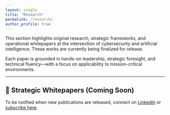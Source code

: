 ```yaml
---
layout: single
title: "Research"
permalink: /research/
author_profile: true
---
```



This section highlights original research, strategic frameworks, and operational whitepapers at the intersection of cybersecurity and artificial intelligence. These works are currently being finalized for release.

Each paper is grounded in hands-on leadership, strategic foresight, and technical fluency—with a focus on applicability to mission-critical environments.

---

## 🧠 Strategic Whitepapers (Coming Soon)

<!--
### 📘 Generative AI in the Cyber Kill Chain  
*A strategic framework for understanding and mitigating GenAI-driven threats to enterprise and critical infrastructure.*  
*— Available soon*

---

### 📘 XAI in Cyber Threat Intelligence  
*Explores the role of explainability, decision trust, and transparency in next-generation threat intel pipelines.*  
*— Available soon*

---

### 📘 From Zero to One: Building AI-Augmented SOC Capabilities  
*Outlines a phased blueprint and implementation path for modernizing SOCs with AI-driven intelligence.*  
*— Available soon*

---
-->
To be notified when new publications are released, connect on [LinkedIn](https://linkedin.com/in/cnott) or [subscribe here](mailto:cn.research@outlook.com).
